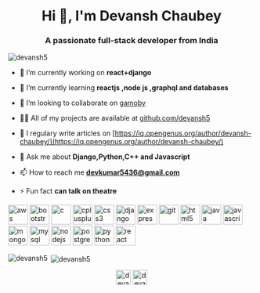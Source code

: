 <h1 align="center">Hi 👋, I'm Devansh Chaubey</h1>
<h3 align="center">A passionate full-stack developer from India</h3>

<p align="left"> <img src="https://komarev.com/ghpvc/?username=devansh5" alt="devansh5" /> </p>

- 🔭 I’m currently working on **react+django**

- 🌱 I’m currently learning **reactjs ,node js ,graphql and databases**

- 👯 I’m looking to collaborate on [gamoby](github.com/gamoby)

- 👨‍💻 All of my projects are available at [github.com/devansh5](github.com/devansh5)

- 📝 I regulary write articles on [https://iq.opengenus.org/author/devansh-chaubey/](https://iq.opengenus.org/author/devansh-chaubey/)

- 💬 Ask me about **Django,Python,C++ and Javascript**

- 📫 How to reach me **devkumar5436@gmail.com**

- ⚡ Fun fact **can talk on theatre**

<p align="left"><img src="https://devicons.github.io/devicon/devicon.git/icons/amazonwebservices/amazonwebservices-original-wordmark.svg" alt="aws" width="40" height="40"/> <img src="https://devicons.github.io/devicon/devicon.git/icons/bootstrap/bootstrap-plain.svg" alt="bootstrap" width="40" height="40"/> <img src="https://devicons.github.io/devicon/devicon.git/icons/c/c-original.svg" alt="c" width="40" height="40"/> <img src="https://devicons.github.io/devicon/devicon.git/icons/cplusplus/cplusplus-original.svg" alt="cplusplus" width="40" height="40"/> <img src="https://devicons.github.io/devicon/devicon.git/icons/css3/css3-original-wordmark.svg" alt="css3" width="40" height="40"/> <img src="https://devicons.github.io/devicon/devicon.git/icons/django/django-original.svg" alt="django" width="40" height="40"/> <img src="https://devicons.github.io/devicon/devicon.git/icons/express/express-original-wordmark.svg" alt="express" width="40" height="40"/> <img src="https://www.vectorlogo.zone/logos/git-scm/git-scm-icon.svg" alt="git" width="40" height="40"/> <img src="https://devicons.github.io/devicon/devicon.git/icons/html5/html5-original-wordmark.svg" alt="html5" width="40" height="40"/> <img src="https://devicons.github.io/devicon/devicon.git/icons/java/java-original-wordmark.svg" alt="java" width="40" height="40"/> <img src="https://devicons.github.io/devicon/devicon.git/icons/javascript/javascript-original.svg" alt="javascript" width="40" height="40"/> <img src="https://devicons.github.io/devicon/devicon.git/icons/mongodb/mongodb-original-wordmark.svg" alt="mongodb" width="40" height="40"/> <img src="https://devicons.github.io/devicon/devicon.git/icons/mysql/mysql-original-wordmark.svg" alt="mysql" width="40" height="40"/> <img src="https://devicons.github.io/devicon/devicon.git/icons/nodejs/nodejs-original-wordmark.svg" alt="nodejs" width="40" height="40"/> <img src="https://devicons.github.io/devicon/devicon.git/icons/postgresql/postgresql-original-wordmark.svg" alt="postgresql" width="40" height="40"/> <img src="https://devicons.github.io/devicon/devicon.git/icons/python/python-original.svg" alt="python" width="40" height="40"/> <img src="https://devicons.github.io/devicon/devicon.git/icons/react/react-original-wordmark.svg" alt="react" width="40" height="40"/></p><p><img align="left" src="https://github-readme-stats.vercel.app/api/top-langs/?username=devansh5&layout=compact&hide=html" alt="devansh5" /></p>

<p>&nbsp;<img align="center" src="https://github-readme-stats.vercel.app/api?username=devansh5&show_icons=true" alt="devansh5" /></p>

<p align="center">
<a href="https://dev.to/devansh5" target="blank"><img align="center" src="https://cdn.jsdelivr.net/npm/simple-icons@3.0.1/icons/dev-dot-to.svg" alt="devansh5" height="30" width="30" /></a>
<a href="https://linkedin.com/in/devansh5" target="blank"><img align="center" src="https://cdn.jsdelivr.net/npm/simple-icons@3.0.1/icons/linkedin.svg" alt="devansh5" height="30" width="30" /></a>
</p>
